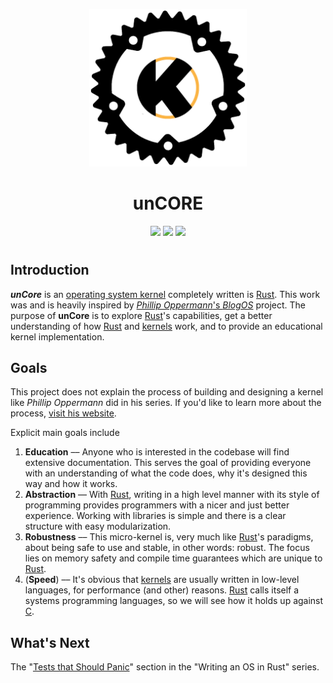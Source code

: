 <p align="center">
  <img
    src="documentation/docs/images/logo.png"
    alt="Uncore Logo"
    width="50%" />
</p>

<h1 align="center">
  unCORE
</h1>

<p align="center">
  <img src="https://img.shields.io/badge/version-v0.1.0-black?&style=for-the-badge">
<img src="https://img.shields.io/badge/RC1-ALPHA1-F7F5FB?&style=for-the-badge">
<img src="https://img.shields.io/badge/status-UNSTABLE-FBB444?&style=for-the-badge">
</p>

#

## Introduction

***unCore*** is an [operating system kernel][kernel::wikipedia] completely written is [Rust][rust-lang::main].  This work was and is heavily inspired by [_Phillip Oppermann_'s _BlogOS_][blog-os::github] project. The purpose of **unCore** is to explore [Rust][rust-lang::main]'s capabilities, get a better understanding of how [Rust][rust-lang::main] and [kernels][kernel::wikipedia] work, and to provide an educational kernel implementation.

## Goals

This project does not explain the process of building and designing a kernel like _Phillip Oppermann_ did in his series. If you'd like to learn more about the process, [visit his website][blog-os::main].

Explicit main goals include

1. **Education** –– Anyone who is interested in the codebase will find extensive documentation. This serves the goal of providing everyone with an understanding of what the code does, why it's designed this way and how it works.
2. **Abstraction** –– With [Rust][rust-lang::main], writing in a high level manner with its style of programming provides programmers with a nicer and just better experience. Working with libraries is simple and there is a clear structure with easy modularization.
3. **Robustness** –– This micro-kernel is, very much like [Rust][rust-lang::main]'s paradigms, about being safe to use and stable, in other words: robust. The focus lies on memory safety and compile time guarantees which are unique to [Rust][rust-lang::main].
4. (**Speed**) –– It's obvious that [kernels][kernel::wikipedia] are usually written in low-level languages, for performance (and other) reasons. [Rust][rust-lang::main] calls itself a systems programming languages, so we will see how it holds up against [C][c::wikipedia].

## What's Next

The "[Tests that Should Panic](https://os.phil-opp.com/testing/#tests-that-should-panic)" section in the "Writing an OS in Rust" series.

[//]: # (Links)

[kernel::wikipedia]: https://en.wikipedia.org/wiki/Kernel_(operating_system)
[rust-lang::main]: https://www.rust-lang.org/
[c::wikipedia]: https://en.wikipedia.org/wiki/C_(programming_language)

[blog-os::github]: https://github.com/phil-opp/blog_os
[blog-os::main]: https://os.phil-opp.com/
